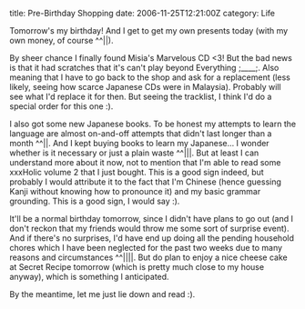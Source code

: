 title: Pre-Birthday Shopping
date: 2006-11-25T12:21:00Z
category: Life

Tomorrow's my birthday! And I get to get my own presents today (with my own money, of course ^^||).

By sheer chance I finally found Misia's Marvelous CD <3! But the bad news is that it had scratches that it's can't play beyond Everything ;\_\_\_\_;. Also meaning that I have to go back to the shop and ask for a replacement (less likely, seeing how scarce Japanese CDs were in Malaysia). Probably will see what I'd replace it for then. But seeing the tracklist, I think I'd do a special order for this one :).

I also got some new Japanese books. To be honest my attempts to learn the language are almost on-and-off attempts that didn't last longer than a month ^^||. And I kept buying books to learn my Japanese… I wonder whether is it necessary or just a plain waste ^^|||. But at least I can understand more about it now, not to mention that I'm able to read some xxxHolic volume 2 that I just bought. This is a good sign indeed, but probably I would attribute it to the fact that I'm Chinese (hence guessing Kanji without knowing how to pronounce it) and my basic grammar grounding. This is a good sign, I would say :).

It'll be a normal birthday tomorrow, since I didn't have plans to go out (and I don't reckon that my friends would throw me some sort of surprise event). And if there's no surprises, I'd have end up doing all the pending household chores which I have been neglected for the past two weeks due to many reasons and circumstances ^^||||. But do plan to enjoy a nice cheese cake at Secret Recipe tomorrow (which is pretty much close to my house anyway), which is something I anticipated.

By the meantime, let me just lie down and read :).
